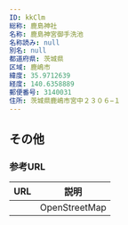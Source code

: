 ```yaml
---
ID: kkClm
総称: 鹿島神社
名称: 鹿島神宮御手洗池
名称読み: null
別名: null
都道府県: 茨城県
区域: 鹿嶋市
緯度: 35.9712639
経度: 140.6358889
郵便番号: 3140031
住所: 茨城県鹿嶋市宮中２３０６−１
---
```


## その他

### 参考URL

| URL | 説明          |
| --- | ------------- |
|     | OpenStreetMap |

